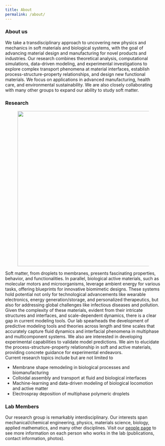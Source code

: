 ```yaml
---
title: About
permalink: /about/
---
```


### About us
We take a transdisciplinary approach to uncovering new physics and mechanics in soft materials and biological systems, with the goal of advancing material design and manufacturing for novel products and industries. Our research combines theoretical analysis, computational simulations, data-driven modeling, and experimental investigations to explore complex transport phenomena at material interfaces, establish process-structure-property relationships, and design new functional materials. We focus on applications in advanced manufacturing, health care, and environmental sustainability. We are also closely collaborating with many other groups to expand our ability to study soft matter.

### Research

<figure><center>
  <img width="500" src="{{site.baseurl}}/images/others/sail-research.jpg" data-action="zoom">
</center></figure>

Soft matter, from droplets to membranes, presents fascinating properties, behavior, and functionalities. In parallel, biological active materials, such as molecular motors and microorganisms, leverage ambient energy for various tasks, offering blueprints for innovative biomimetic designs. These systems hold potential not only for technological advancements like wearable electronics, energy generation/storage, and personalized therapeutics, but also for addressing global challenges like infectious diseases and pollution. Given the complexity of these materials, evident from their intricate structures and interfaces, and scale-dependent dynamics, there is a clear gap in current modeling tools. Our lab spearheads the development of predictive modeling tools and theories across length and time scales that accurately capture fluid dynamics and interfacial phenomena in multiphase and multicomponent systems. We also are interested in developing experimental capabilities to  validate model predictions. We aim to elucidate the process-structure-property relationship in soft and active materials, providing concrete guidance for experimental endeavors.<br>
Current research topics include but are not limited to 
- Membrane shape remodeling in biological processes and biomanufacturing
- Colloidal assembly and transport at fluid and biological interfaces
- Machine-learning and data-driven modeling of biological locomotion and active matter
- Electrospray deposition of multiphase polymeric droplets

### Lab Members

Our research group is remarkably interdisciplinary. Our interests span mechanical/chemical engineering, physics, materials science, biology, applied mathematics, and many other disciplines. Visit our [people page](http://sail-yong.github.io/people/) to see more information on each person who works in the lab (publications, contact information, photos).
